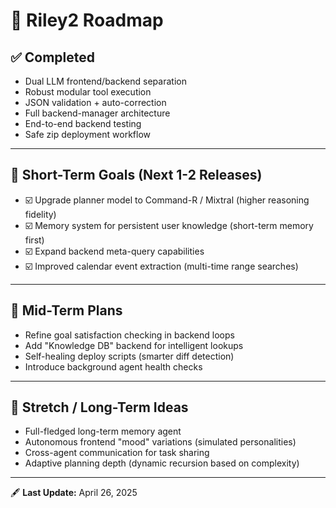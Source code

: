 # 🌿 Riley2 Roadmap

## ✅ Completed
- Dual LLM frontend/backend separation
- Robust modular tool execution
- JSON validation + auto-correction
- Full backend-manager architecture
- End-to-end backend testing
- Safe zip deployment workflow

---

## 🚀 Short-Term Goals (Next 1-2 Releases)
- ☑️ Upgrade planner model to Command-R / Mixtral (higher reasoning fidelity)
- ☑️ Memory system for persistent user knowledge (short-term memory first)
- ☑️ Expand backend meta-query capabilities
- ☑️ Improved calendar event extraction (multi-time range searches)

---

## 🌱 Mid-Term Plans
- Refine goal satisfaction checking in backend loops
- Add "Knowledge DB" backend for intelligent lookups
- Self-healing deploy scripts (smarter diff detection)
- Introduce background agent health checks

---

## 🔮 Stretch / Long-Term Ideas
- Full-fledged long-term memory agent
- Autonomous frontend "mood" variations (simulated personalities)
- Cross-agent communication for task sharing
- Adaptive planning depth (dynamic recursion based on complexity)

---

🖋️ **Last Update:** April 26, 2025
